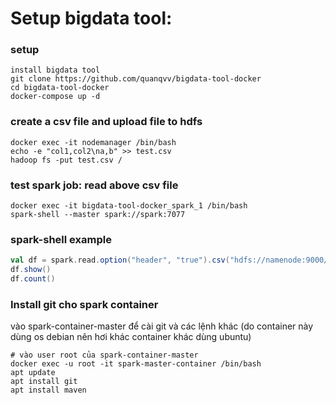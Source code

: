 
# Setup bigdata tool:

### setup
```console
install bigdata tool
git clone https://github.com/quanqvv/bigdata-tool-docker
cd bigdata-tool-docker
docker-compose up -d
```

### create a csv file and upload file to hdfs
```console
docker exec -it nodemanager /bin/bash
echo -e "col1,col2\na,b" >> test.csv
hadoop fs -put test.csv /
```

### test spark job: read above csv file
```console
docker exec -it bigdata-tool-docker_spark_1 /bin/bash
spark-shell --master spark://spark:7077
```


### spark-shell example
```scala
val df = spark.read.option("header", "true").csv("hdfs://namenode:9000/test.csv")
df.show()
df.count()
```


### Install git cho spark container
vào spark-container-master để cài git và các lệnh khác (do container này dùng os debian nên hơi khác container khác dùng ubuntu) 

```console
# vào user root của spark-container-master
docker exec -u root -it spark-master-container /bin/bash  
apt update
apt install git
apt install maven
```

